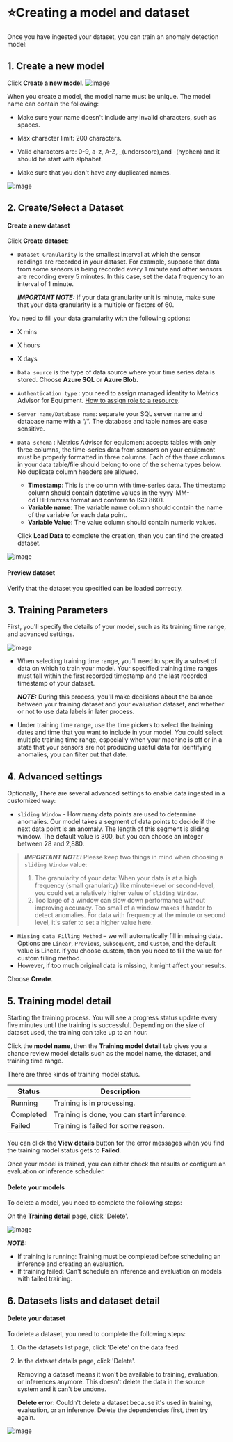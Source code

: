 # ⭐Creating a model and dataset

Once you have ingested your dataset, you can train an anomaly detection model:

## 1. Create a new model

Click **Create a new model**.
![image](https://user-images.githubusercontent.com/36343326/175043087-24453360-a2a6-41db-85c9-cee02a0d1e5c.png)

When you create a model, the model name must be unique. The model name can contain the following:

- Make sure your name doesn't include any invalid characters, such as spaces.

- Max character limit: 200 characters.

- Valid characters are: 0-9, a-z, A-Z, _(underscore),and -(hyphen) and it should be start with alphabet. 

- Make sure that you don't have any duplicated names.

![image](https://user-images.githubusercontent.com/36343326/175043374-999d68a9-f23b-46ed-87b5-90dd5bf08e8e.png)

## 2. Create/Select a Dataset

#### Create a new dataset

Click **Create dataset**:

- `Dataset Granularity` is the smallest interval at which the sensor readings are recorded in your dataset. For example, suppose that data from some sensors is being recorded every 1 minute and other sensors are recording every 5 minutes. In this case, set the data frequency to an interval of 1 minute. 

  **_IMPORTANT NOTE:_** If your data granularity unit is minute, make sure that your data granularity is a multiple or factors of 60. 

​        You need to fill your data granularity with the following options:

- X mins
- X hours
- X days

- `Data source` is the type of data source where your time series data is stored. Choose **Azure SQL** or **Azure Blob.**

- `Authentication type`  : you need to assign managed identity to Metrics Advisor for Equipment. [How to assign role to a resource](https://github.com/MS-AI-Platform/MetricsAdvisorMultivariate/blob/main/managed_identity.md).

- `Server name/Database name`: separate your SQL server name and database name with a “/”. The database and table names are case sensitive. 

- `Data schema` : Metrics Advisor for equipment accepts tables with only three columns, the time-series data from sensors on your equipment must be properly formatted in three columns. Each of the three columns in your data table/file should belong to one of the schema types below. No duplicate column headers are allowed. 

  - **Timestamp**: This is the column with time-series data. The timestamp column should contain datetime values in the yyyy-MM-ddTHH:mm:ss format and conform to ISO 8601.
  - **Variable name**: The variable name column should contain the name of the variable for each data point.
  - **Variable Value**: The value column should contain numeric values.

  Click **Load Data** to complete the creation, then you can find the created dataset.

![image](https://user-images.githubusercontent.com/36343326/175043003-899fdd93-d535-4804-b341-e49410653217.png)

#### Preview dataset

Verify that the dataset you specified can be loaded correctly. 







## 3. Training Parameters

First, you'll specify the details of your model, such as its training time range, and advanced settings.

![image](https://user-images.githubusercontent.com/36343326/175045723-4cb8bc63-bf87-4748-ae04-f790e0f805d6.png)

- When selecting training time range, you'll need to specify a subset of data on which to train your model. Your specified training time ranges must fall within the first recorded timestamp and the last recorded timestamp of your dataset.

  **_NOTE:_**  During this process, you'll make decisions about the balance between your training dataset and your evaluation dataset, and whether or not to use data labels in later process.

- Under training time range, use the time pickers to select the training dates and time that you want to include in your model. You could select multiple training time range, especially when your machine is off or in a state that your sensors are not producing useful data for identifying anomalies, you can filter out that date. 

## 4. Advanced settings

Optionally, There are several advanced settings to enable data ingested in a customized way:

- `sliding Window` - How many data points are used to determine anomalies. Our model takes a segment of data points to decide if the next data point is an anomaly. The length of this segment is sliding window. The default value is 300, but you can choose an integer between 28 and 2,880. 

> **_IMPORTANT NOTE:_**  Please keep two things in mind when choosing a `sliding Window` value:
>
> 1. The granularity of your data: When your data is at a high frequency (small granularity) like minute-level or second-level, you could set a relatively higher value of `sliding Window`.
> 2. Too large of a window can slow down performance without improving accuracy. Too small of a window makes it harder to detect anomalies. For data with frequency at the minute or second level, it's safer to set a higher value here. 

- `Missing data Filling Method` – we will automatically fill in missing data. Options are `Linear`, `Previous`, `Subsequent`, and `Custom`, and the default value is Linear. if you choose custom, then you need to fill the value for custom filling method.
- However, if too much original data is missing, it might affect your results.

Choose **Create**.

## 5. Training model detail

Starting the training process. You will see a progress status update every five minutes until the training is successful. Depending on the size of dataset used, the training can take up to an hour.

Click the **model name**, then the **Training model detail** tab gives you a chance review model details such as the model name, the dataset, and training time range.

There are three kinds of training model status.

| Status    | Description                                |
| --------- | ------------------------------------------ |
| Running   | Training is in processing.                 |
| Completed | Training is done, you can start inference. |
| Failed    | Training is failed for some reason.        |

You can click the **View details** button for the error messages when you find the training model status gets to **Failed**.

Once your model is trained, you can either check the results or configure an evaluation or inference scheduler.



#### Delete your models

To delete a model, you need to complete the following steps:

On the **Training detail** page, click 'Delete'.

![image](https://user-images.githubusercontent.com/36343326/176643591-6121a31f-7229-43c1-9eff-28ac189cec73.png)

**_NOTE:_**

- If training is running: Training must be completed before scheduling an inference and creating an evaluation.
- If training failed: Can't schedule an inference and evaluation on models with failed training. 



## 6. Datasets lists and dataset detail

#### Delete your dataset

To delete a dataset, you need to complete the following steps:

1. On the datasets list page, click 'Delete' on the data feed.

2. In the dataset details page, click 'Delete'.

   Removing a dataset means it won't be available to training, evaluation, or inferences anymore. This doesn't delete the data in the source system and it can't be undone.

   **Delete error**: Couldn't delete a dataset because it's used in training, evaluation, or an inference. Delete the dependencies first, then try again.

   

![image](https://user-images.githubusercontent.com/36343326/176643089-c06e12b8-0045-4ccd-b598-1b44ba1122ee.png)

